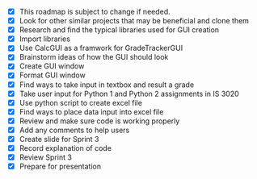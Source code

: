 - [x] This roadmap is subject to change if needed.
- [x] Look for other similar projects that may be beneficial and clone them
- [x] Research and find the typical libraries used for GUI creation
- [x] Import libraries
- [x] Use CalcGUI as a framwork for GradeTrackerGUI
- [x] Brainstorm ideas of how the GUI should look
- [x] Create GUI window
- [x] Format GUI window
-[x] Find ways to take input in textbox and result a grade
- [x] Take user input for Python 1 and Python 2 assignments in IS 3020
-[x] Use python script to create excel file
- [x] Find ways to place data input into excel file
- [x] Review and make sure code is working properly 
- [x] Add any comments to help users
- [x] Create slide for Sprint 3
- [x] Record explanation of code
- [x] Review Sprint 3
- [x] Prepare for presentation
